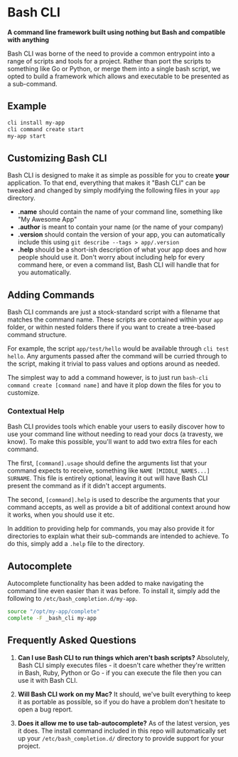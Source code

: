 # Bash CLI
**A command line framework built using nothing but Bash and compatible with anything**

Bash CLI was borne of the need to provide a common entrypoint into a range of scripts
and tools for a project. Rather than port the scripts to something like Go or Python,
or merge them into a single bash script, we opted to build a framework which allows
and executable to be presented as a sub-command.

## Example

```sh
cli install my-app
cli command create start
my-app start
```

## Customizing Bash CLI
Bash CLI is designed to make it as simple as possible for you to create **your** application.
To that end, everything that makes it "Bash CLI" can be tweaked and changed by simply modifying
the following files in your `app` directory.

 - **.name** should contain the name of your command line, something like "My Awesome App"
 - **.author** is meant to contain your name (or the name of your company)
 - **.version** should contain the version of your app, you can automatically include this using `git describe --tags > app/.version`
 - **.help** should be a short-ish description of what your app does and how people should use it.
   Don't worry about including help for every command here, or even a command list, Bash CLI will
   handle that for you automatically.

## Adding Commands
Bash CLI commands are just a stock-standard script with a filename that matches the command name.
These scripts are contained within your `app` folder, or within nested folders there if you want
to create a tree-based command structure.

For example, the script `app/test/hello` would be available through `cli test hello`. Any arguments
passed after the command will be curried through to the script, making it trivial to pass values and
options around as needed.

The simplest way to add a command however, is to just run `bash-cli command create [command name]`
and have it plop down the files for you to customize.

### Contextual Help
Bash CLI provides tools which enable your users to easily discover how to use your command line without
needing to read your docs (a travesty, we know). To make this possible, you'll want to add two extra
files for each command.

The first, `[command].usage` should define the arguments list that your command expects to receive,
something like `NAME [MIDDLE_NAMES...] SURNAME`. This file is entirely optional, leaving it out will
have Bash CLI present the command as if it didn't accept arguments.

The second, `[command].help` is used to describe the arguments that your command accepts, as well as
provide a bit of additional context around how it works, when you should use it etc.

In addition to providing help for commands, you may also provide it for directories to explain what
their sub-commands are intended to achieve. To do this, simply add a `.help` file to the directory.

## Autocomplete
Autocomplete functionality has been added to make navigating the command line even easier than it
was before. To install it, simply add the following to `/etc/bash_completion.d/my-app`.

```sh
source "/opt/my-app/complete"
complete -F _bash_cli my-app
```

## Frequently Asked Questions

1. **Can I use Bash CLI to run things which aren't bash scripts?**
   Absolutely, Bash CLI simply executes files - it doesn't care whether they're written in Bash, Ruby,
   Python or Go - if you can execute the file then you can use it with Bash CLI.

1. **Will Bash CLI work on my Mac?**
   It should, we've built everything to keep it as portable as possible, so if you do have a problem
   don't hesitate to open a bug report.

1. **Does it allow me to use tab-autocomplete?**
   As of the latest version, yes it does. The install command included in this repo will automatically
   set up your `/etc/bash_completion.d/` directory to provide support for your project. 
